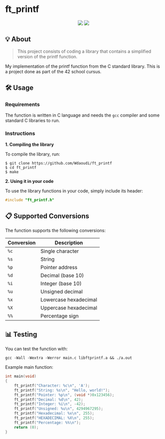 # ft_printf

<div align="center">
  <img src="https://img.shields.io/badge/norminette-passing-success"/>
  <img src="https://img.shields.io/badge/42-project-000000"/>
</div>

## 💡 About

> This project consists of coding a library that contains a simplified version of the printf function.

My implementation of the printf function from the C standard library. This is a project done as part of the 42 school cursus.

## 🛠️ Usage

### Requirements

The function is written in C language and needs the `gcc` compiler and some standard C libraries to run.

### Instructions

**1. Compiling the library**

To compile the library, run:

```shell
$ git clone https://github.com/Wdaoudi/ft_printf
$ cd ft_printf
$ make
```

**2. Using it in your code**

To use the library functions in your code, simply include its header:

```c
#include "ft_printf.h"
```

## 📋 Supported Conversions

The function supports the following conversions:

| Conversion | Description |
|------------|-------------|
| `%c` | Single character |
| `%s` | String |
| `%p` | Pointer address |
| `%d` | Decimal (base 10) |
| `%i` | Integer (base 10) |
| `%u` | Unsigned decimal |
| `%x` | Lowercase hexadecimal |
| `%X` | Uppercase hexadecimal |
| `%%` | Percentage sign |

## 📊 Testing

You can test the function with:

```shell
gcc -Wall -Wextra -Werror main.c libftprintf.a && ./a.out
```

Example main function:

```c
int main(void)
{
    ft_printf("Character: %c\n", 'A');
    ft_printf("String: %s\n", "Hello, world!");
    ft_printf("Pointer: %p\n", (void *)0x123456);
    ft_printf("Decimal: %d\n", 42);
    ft_printf("Integer: %i\n", -42);
    ft_printf("Unsigned: %u\n", 4294967295);
    ft_printf("Hexadecimal: %x\n", 255);
    ft_printf("HEXADECIMAL: %X\n", 255);
    ft_printf("Percentage: %%\n");
    return (0);
}
```
